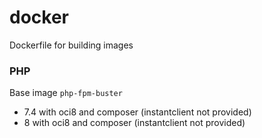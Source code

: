 # docker
Dockerfile for building images

### PHP
Base image `php-fpm-buster`
- 7.4 with oci8 and composer (instantclient not provided)
- 8 with oci8 and composer (instantclient not provided)
